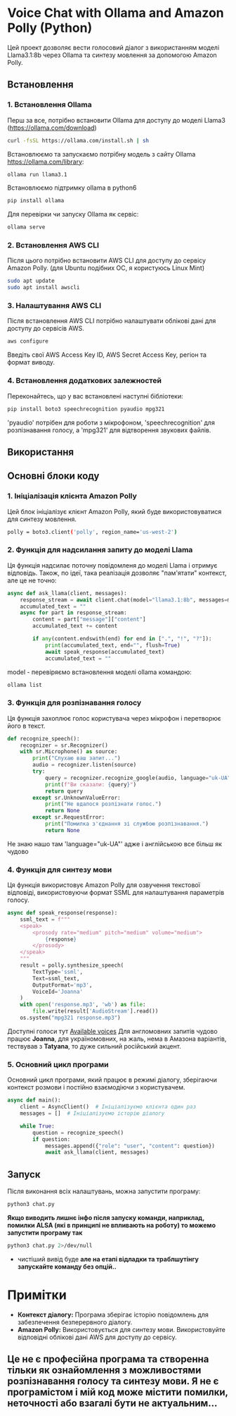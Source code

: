 # Voice Chat with Ollama and Amazon Polly (Python)

Цей проект дозволяє вести голосовий діалог з використанням моделі Llama3.1:8b через Ollama та синтезу мовлення за допомогою Amazon Polly.

## Встановлення

### 1. Встановлення Ollama

Перш за все, потрібно встановити Ollama для доступу до моделі Llama3 (<a href="https://ollama.com/download" target="_blank">https://ollama.com/download</a>)
```bash
curl -fsSL https://ollama.com/install.sh | sh
```
Встановлюємо та запускаємо потрібну модель з сайту Ollama <a href="https://ollama.com/library" target="_blank">https://ollama.com/library</a>:
```bash
ollama run llama3.1
```
Встановлюємо підтримку ollama в python6
```bash
pip install ollama
```
Для перевірки чи запуску Ollama як сервіс:
```bash
ollama serve
```

### 2. Встановлення AWS CLI

Після цього потрібно встановити AWS CLI для доступу до сервісу Amazon Polly. (для Ubuntu подібних ОС, я користуюсь Linux Mint)

``` bash
sudo apt update
sudo apt install awscli
```
### 3. Налаштування AWS CLI

Після встановлення AWS CLI потрібно налаштувати облікові дані для доступу до сервісів AWS.

```bash
aws configure
```
Введіть свої AWS Access Key ID, AWS Secret Access Key, регіон та формат виводу.

### 4. Встановлення додаткових залежностей

Переконайтесь, що у вас встановлені наступні бібліотеки:

```bash
pip install boto3 speechrecognition pyaudio mpg321
```
'pyaudio' потрібен для роботи з мікрофоном, 'speechrecognition' для розпізнавання голосу, а 'mpg321' для відтворення звукових файлів.

## Використання

## Основні блоки коду

### 1. Ініціалізація клієнта Amazon Polly

Цей блок ініціалізує клієнт Amazon Polly, який буде використовуватися для синтезу мовлення.
```bash
polly = boto3.client('polly', region_name='us-west-2')
```

### 2. Функція для надсилання запиту до моделі Llama
Ця функція надсилає поточну повідомленя до моделі Llama і отримує відповідь. Також, по ідеї, така реалізація дозволяє "пам'ятати" контекст, але це не точно:
```python
async def ask_llama(client, messages):
    response_stream = await client.chat(model="llama3.1:8b", messages=messages, stream=True)
    accumulated_text = ""
    async for part in response_stream:
        content = part["message"]["content"]
        accumulated_text += content

        if any(content.endswith(end) for end in [".", "!", "?"]):
            print(accumulated_text, end="", flush=True)
            await speak_response(accumulated_text)
            accumulated_text = ""
```
model - перевіряємо встановлення моделі ollama командою:
```bash
ollama list
```
### 3. Функція для розпізнавання голосу
Ця функція захоплює голос користувача через мікрофон і перетворює його в текст.
```python
def recognize_speech():
    recognizer = sr.Recognizer()
    with sr.Microphone() as source:
        print("Слухаю ваш запит...")
        audio = recognizer.listen(source)
        try:
            query = recognizer.recognize_google(audio, language="uk-UA")
            print(f"Ви сказали: {query}")
            return query
        except sr.UnknownValueError:
            print("Не вдалося розпізнати голос.")
            return None
        except sr.RequestError:
            print("Помилка з'єднання зі службою розпізнавання.")
            return None
```
Не знаю нашо там 'language="uk-UA"' адже і англійською все більш як чудово

### 4. Функція для синтезу мови
Ця функція використовує Amazon Polly для озвучення текстової відповіді, використовуючи формат SSML для налаштування параметрів голосу.
```python
async def speak_response(response):
    ssml_text = f"""
    <speak>
        <prosody rate="medium" pitch="medium" volume="medium">
            {response}
        </prosody>
    </speak>
    """
    result = polly.synthesize_speech(
        TextType='ssml',
        Text=ssml_text,
        OutputFormat='mp3',
        VoiceId='Joanna'
    )
    with open('response.mp3', 'wb') as file:
        file.write(result['AudioStream'].read())
    os.system("mpg321 response.mp3")
```
Доступні голоси тут <a href="https://docs.aws.amazon.com/polly/latest/dg/available-voices.html" target="_blank">Available voices</a>
Для англомовних запитів чудово працює **Joanna**, для україномовних, на жаль, нема в Амазона варіантів, тествував з **Tatyana**, то дуже сильний російський акцент.

### 5. Основний цикл програми
Основний цикл програми, який працює в режимі діалогу, зберігаючи контекст розмови і постійно взаємодіючи з користувачем.

```python
async def main():
    client = AsyncClient()  # Ініціалізуємо клієнта один раз
    messages = []  # Ініціалізуємо історію діалогу

    while True:
        question = recognize_speech()
        if question:
            messages.append({"role": "user", "content": question})
            await ask_llama(client, messages)
```

## Запуск

Після виконання всіх налаштувань, можна запустити програму:
```bash
python3 chat.py
```
**Якщо виводить лишнє інфо після запуску команди, наприклад, помилки ALSA (які в принципі не впливають на роботу) то можемо запустити програму так**
```bash
python3 chat.py 2>/dev/null
```
- чистіший вивід буде **але на етапі відладки та траблшутінгу запускайте команду без опцій..**

# Примітки

* **Контекст діалогу:** Програма зберігає історію повідомлень для забезпечення безперервного діалогу.
* **Amazon Polly:** Використовується для синтезу мови. Використовуйте відповідні облікові дані AWS для доступу до сервісу.

## Це не є професійна програма та створенна тільки як ознайомлення з можливостями розпізнавання голосу та синтезу мови. Я не є програмістом і мій код може містити помилки, неточності або взагалі бути не актуальним...


